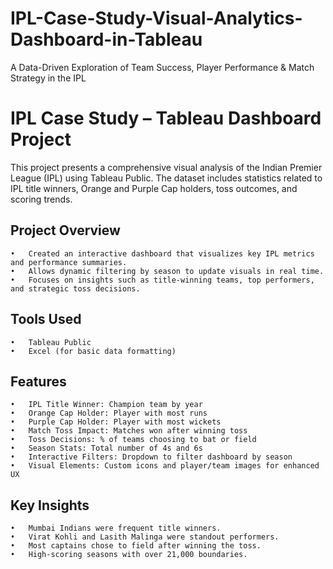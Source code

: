 # IPL-Case-Study-Visual-Analytics-Dashboard-in-Tableau
A Data-Driven Exploration of Team Success, Player Performance &amp; Match Strategy in the IPL

# IPL Case Study – Tableau Dashboard Project

This project presents a comprehensive visual analysis of the Indian Premier League (IPL) using Tableau Public. The dataset includes statistics related to IPL title winners, Orange and Purple Cap holders, toss outcomes, and scoring trends.

## Project Overview
	•	Created an interactive dashboard that visualizes key IPL metrics and performance summaries.
	•	Allows dynamic filtering by season to update visuals in real time.
	•	Focuses on insights such as title-winning teams, top performers, and strategic toss decisions.

## Tools Used
	•	Tableau Public
	•	Excel (for basic data formatting)

## Features
	•	IPL Title Winner: Champion team by year
	•	Orange Cap Holder: Player with most runs
	•	Purple Cap Holder: Player with most wickets
	•	Match Toss Impact: Matches won after winning toss
	•	Toss Decisions: % of teams choosing to bat or field
	•	Season Stats: Total number of 4s and 6s
	•	Interactive Filters: Dropdown to filter dashboard by season
	•	Visual Elements: Custom icons and player/team images for enhanced UX

## Key Insights
	•	Mumbai Indians were frequent title winners.
	•	Virat Kohli and Lasith Malinga were standout performers.
	•	Most captains chose to field after winning the toss.
	•	High-scoring seasons with over 21,000 boundaries.
